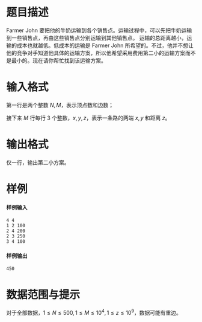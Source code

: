 
# 题目描述

Farmer John 要把他的牛奶运输到各个销售点。运输过程中，可以先把牛奶运输到一些销售点，再由这些销售点分别运输到其他销售点。 运输的总距离越小，运输的成本也就越低。低成本的运输是 Farmer John 所希望的。不过，他并不想让他的竞争对手知道他具体的运输方案，所以他希望采用费用第二小的运输方案而不是最小的。现在请你帮忙找到该运输方案。 

# 输入格式

第一行是两个整数 $N,M$，表示顶点数和边数；

接下来 $M$ 行每行 $3$ 个整数，$x,y,z$，表示一条路的两端 $x,y$ 和距离 $z$。

# 输出格式

仅一行，输出第二小方案。

# 样例

#### 样例输入
```plain
4 4
1 2 100
2 4 200
2 3 250
3 4 100
```

#### 样例输出
```plain
450
```

# 数据范围与提示

对于全部数据，$1\le N\le 500,1\le M\le 10^4,1\le z\le 10^9$，数据可能有重边。

